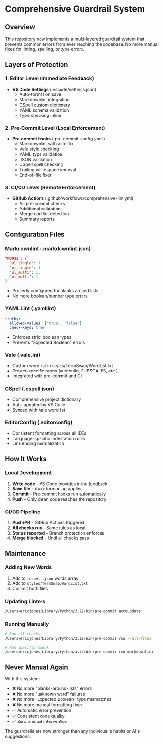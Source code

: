 # Comprehensive Guardrail System

## Overview

This repository now implements a multi-layered guardrail system that prevents common errors from ever reaching the
codebase. No more manual fixes for linting, spelling, or type errors.

## Layers of Protection

### 1. Editor Level (Immediate Feedback)

- **VS Code Settings** (.vscode/settings.json)
  - Auto-format on save
  - Markdownlint integration
  - CSpell custom dictionary
  - YAML schema validation
  - Type checking inline

### 2. Pre-Commit Level (Local Enforcement)

- **Pre-commit hooks** (.pre-commit-config.yaml)
  - Markdownlint with auto-fix
  - Vale style checking
  - YAML type validation
  - JSON validation
  - CSpell spell checking
  - Trailing whitespace removal
  - End-of-file fixer

### 3. CI/CD Level (Remote Enforcement)

- **GitHub Actions** (.github/workflows/comprehensive-lint.yml)
  - All pre-commit checks
  - Additional validation
  - Merge conflict detection
  - Summary reports

## Configuration Files

### Markdownlint (.markdownlint.json)

```json
"MD032": {
  "ul_single": 1,
  "ol_single": 1,
  "ul_multi": 1,
  "ol_multi": 1
}
```

- Properly configured for blanks around lists
- No more boolean/number type errors

### YAML Lint (.yamllint)

```yaml
truthy:
  allowed-values: ['true', 'false']
  check-keys: true
```

- Enforces strict boolean types
- Prevents "Expected Boolean" errors

### Vale (.vale.ini)

- Custom word list in styles/TermSwap/WordList.txt
- Project-specific terms (autobuild, SUBSCALES, etc.)
- Integrated with pre-commit and CI

### CSpell (.cspell.json)

- Comprehensive project dictionary
- Auto-updated by VS Code
- Synced with Vale word list

### EditorConfig (.editorconfig)

- Consistent formatting across all IDEs
- Language-specific indentation rules
- Line ending normalization

## How It Works

### Local Development

1. **Write code** - VS Code provides inline feedback
2. **Save file** - Auto-formatting applied
3. **Commit** - Pre-commit hooks run automatically
4. **Push** - Only clean code reaches the repository

### CI/CD Pipeline

1. **Push/PR** - GitHub Actions triggered
2. **All checks run** - Same rules as local
3. **Status reported** - Branch protection enforces
4. **Merge blocked** - Until all checks pass

## Maintenance

### Adding New Words

1. Add to `.cspell.json` words array
2. Add to `styles/TermSwap/WordList.txt`
3. Commit both files

### Updating Linters

```bash
/Users/ericjones/Library/Python/3.12/bin/pre-commit autoupdate
```

### Running Manually

```bash
# Run all checks
/Users/ericjones/Library/Python/3.12/bin/pre-commit run --all-files

# Run specific check
/Users/ericjones/Library/Python/3.12/bin/pre-commit run markdownlint --all-files
```

## Never Manual Again

With this system:

- ❌ No more "blanks-around-lists" errors
- ❌ No more "unknown word" failures
- ❌ No more "Expected Boolean" type mismatches
- ❌ No more manual formatting fixes
- ✅ Automatic error prevention
- ✅ Consistent code quality
- ✅ Zero manual intervention

The guardrails are now stronger than any individual's habits or AI's suggestions.
